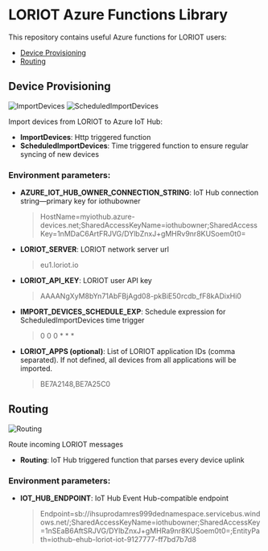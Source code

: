# LORIOT Azure Functions Library

This repository contains useful Azure functions for LORIOT users:
- [Device Provisioning](#device-provisioning)
- [Routing](#routing)

## Device Provisioning
![ImportDevices](https://user-images.githubusercontent.com/6308233/117287563-c92f0380-ae6a-11eb-9367-74d192853816.jpg)
![ScheduledImportDevices](https://user-images.githubusercontent.com/6308233/117287574-caf8c700-ae6a-11eb-81cc-c17b7bb0233f.jpeg)

Import devices from LORIOT to Azure IoT Hub:
* **ImportDevices**: Http triggered function
* **ScheduledImportDevices**: Time triggered function to ensure regular syncing of new devices

### Environment parameters:
* **AZURE_IOT_HUB_OWNER_CONNECTION_STRING**: IoT Hub connection string—primary key for iothubowner
  > HostName=myiothub.azure-devices.net;SharedAccessKeyName=iothubowner;SharedAccessKey=1nMDaC6ArtFRJVG/DYlbZnxJ+gMHRv9nr8KUSoem0t0=
* **LORIOT_SERVER**: LORIOT network server url
  > eu1.loriot.io
* **LORIOT_API_KEY**: LORIOT user API key
  > AAAANgXyM8bYn71AbFBjAgd08-pkBiE50rcdb_fF8kADixHi0
* **IMPORT_DEVICES_SCHEDULE_EXP**: Schedule expression for ScheduledImportDevices time trigger
  > 0 0 0 * * *
* **LORIOT_APPS (optional)**: List of LORIOT application IDs (comma separated). If not defined, all devices from all applications will be imported.
  > BE7A2148,BE7A25C0

## Routing
![Routing](https://user-images.githubusercontent.com/6308233/117287621-d5b35c00-ae6a-11eb-82e5-bd1a969e0878.jpeg)

Route incoming LORIOT messages
* **Routing**: IoT Hub triggered function that parses every device uplink

### Environment parameters:
* **IOT_HUB_ENDPOINT**: IoT Hub Event Hub-compatible endpoint
  > Endpoint=sb://ihsuprodamres999dednamespace.servicebus.windows.net/;SharedAccessKeyName=iothubowner;SharedAccessKey=1nSEaB6AftSRJVG/DYlbZnxJ+gMHRa9nr8KUSoem0t0=;EntityPath=iothub-ehub-loriot-iot-9127777-ff7bd7b7d8
